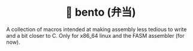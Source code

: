 <center> <h1> 🍱 bento (弁当) </h1> </center>
A collection of macros intended at making assembly less tedious to write and a bit closer to C. Only for x86_64 linux and the FASM assembler (for now).
